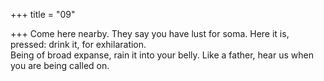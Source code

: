 +++
title = "09"

+++
Come here nearby. They say you have lust for soma. Here it is,  
pressed: drink it, for exhilaration.  
Being of broad expanse, rain it into your belly. Like a father, hear us  when you are being called on.  